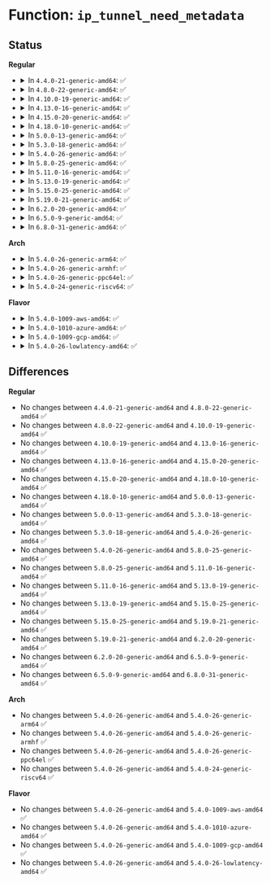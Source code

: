 # Function: <code>ip_tunnel_need_metadata</code>

## Status
<b>Regular</b>
<ul>
<li>
<details>
<summary>In <code>4.4.0-21-generic-amd64</code>: ✅</summary>

```c
void ip_tunnel_need_metadata()
```

```json
{
  "name": "ip_tunnel_need_metadata",
  "collision_type": "Unique Global",
  "inline_type": "No",
  "funcs": [
    {
      "addr": 18446744071586859456,
      "name": "ip_tunnel_need_metadata",
      "external": true,
      "loc": "net/ipv4/ip_tunnel_core.c:416",
      "file": "net/ipv4/ip_tunnel_core.c",
      "inline": "seen, unknown",
      "caller_inline": [],
      "caller_func": [
        "net/core/fib_rules.c:fib_nl_newrule"
      ]
    }
  ],
  "symbols": [
    {
      "addr": 18446744071586859456,
      "name": "ip_tunnel_need_metadata",
      "section": ".text",
      "bind": "STB_GLOBAL",
      "size": 23
    }
  ]
}
```
</details>
</li>
<li>
<details>
<summary>In <code>4.8.0-22-generic-amd64</code>: ✅</summary>

```c
void ip_tunnel_need_metadata()
```

```json
{
  "name": "ip_tunnel_need_metadata",
  "collision_type": "Unique Global",
  "inline_type": "No",
  "funcs": [
    {
      "addr": 18446744071587309264,
      "name": "ip_tunnel_need_metadata",
      "external": true,
      "loc": "net/ipv4/ip_tunnel_core.c:434",
      "file": "net/ipv4/ip_tunnel_core.c",
      "inline": "seen, unknown",
      "caller_inline": [],
      "caller_func": [
        "net/core/fib_rules.c:fib_nl_newrule"
      ]
    }
  ],
  "symbols": [
    {
      "addr": 18446744071587309264,
      "name": "ip_tunnel_need_metadata",
      "section": ".text",
      "bind": "STB_GLOBAL",
      "size": 23
    }
  ]
}
```
</details>
</li>
<li>
<details>
<summary>In <code>4.10.0-19-generic-amd64</code>: ✅</summary>

```c
void ip_tunnel_need_metadata()
```

```json
{
  "name": "ip_tunnel_need_metadata",
  "collision_type": "Unique Global",
  "inline_type": "No",
  "funcs": [
    {
      "addr": 18446744071587511248,
      "name": "ip_tunnel_need_metadata",
      "external": true,
      "loc": "net/ipv4/ip_tunnel_core.c:425",
      "file": "net/ipv4/ip_tunnel_core.c",
      "inline": "seen, unknown",
      "caller_inline": [],
      "caller_func": [
        "net/core/fib_rules.c:fib_nl_newrule"
      ]
    }
  ],
  "symbols": [
    {
      "addr": 18446744071587511248,
      "name": "ip_tunnel_need_metadata",
      "section": ".text",
      "bind": "STB_GLOBAL",
      "size": 23
    }
  ]
}
```
</details>
</li>
<li>
<details>
<summary>In <code>4.13.0-16-generic-amd64</code>: ✅</summary>

```c
void ip_tunnel_need_metadata()
```

```json
{
  "name": "ip_tunnel_need_metadata",
  "collision_type": "Unique Global",
  "inline_type": "No",
  "funcs": [
    {
      "addr": 18446744071587648608,
      "name": "ip_tunnel_need_metadata",
      "external": true,
      "loc": "net/ipv4/ip_tunnel_core.c:429",
      "file": "net/ipv4/ip_tunnel_core.c",
      "inline": "seen, unknown",
      "caller_inline": [],
      "caller_func": [
        "net/core/fib_rules.c:fib_nl_newrule"
      ]
    }
  ],
  "symbols": [
    {
      "addr": 18446744071587648608,
      "name": "ip_tunnel_need_metadata",
      "section": ".text",
      "bind": "STB_GLOBAL",
      "size": 23
    }
  ]
}
```
</details>
</li>
<li>
<details>
<summary>In <code>4.15.0-20-generic-amd64</code>: ✅</summary>

```c
void ip_tunnel_need_metadata()
```

```json
{
  "name": "ip_tunnel_need_metadata",
  "collision_type": "Unique Global",
  "inline_type": "No",
  "funcs": [
    {
      "addr": 18446744071588173232,
      "name": "ip_tunnel_need_metadata",
      "external": true,
      "loc": "net/ipv4/ip_tunnel_core.c:429",
      "file": "net/ipv4/ip_tunnel_core.c",
      "inline": "seen, unknown",
      "caller_inline": [],
      "caller_func": [
        "net/core/fib_rules.c:fib_nl_newrule"
      ]
    }
  ],
  "symbols": [
    {
      "addr": 18446744071588173232,
      "name": "ip_tunnel_need_metadata",
      "section": ".text",
      "bind": "STB_GLOBAL",
      "size": 23
    }
  ]
}
```
</details>
</li>
<li>
<details>
<summary>In <code>4.18.0-10-generic-amd64</code>: ✅</summary>

```c
void ip_tunnel_need_metadata()
```

```json
{
  "name": "ip_tunnel_need_metadata",
  "collision_type": "Unique Global",
  "inline_type": "No",
  "funcs": [
    {
      "addr": 18446744071588527552,
      "name": "ip_tunnel_need_metadata",
      "external": true,
      "loc": "net/ipv4/ip_tunnel_core.c:429",
      "file": "net/ipv4/ip_tunnel_core.c",
      "inline": "seen, unknown",
      "caller_inline": [],
      "caller_func": [
        "net/core/fib_rules.c:fib_nl_newrule"
      ]
    }
  ],
  "symbols": [
    {
      "addr": 18446744071588527552,
      "name": "ip_tunnel_need_metadata",
      "section": ".text",
      "bind": "STB_GLOBAL",
      "size": 23
    }
  ]
}
```
</details>
</li>
<li>
<details>
<summary>In <code>5.0.0-13-generic-amd64</code>: ✅</summary>

```c
void ip_tunnel_need_metadata()
```

```json
{
  "name": "ip_tunnel_need_metadata",
  "collision_type": "Unique Global",
  "inline_type": "No",
  "funcs": [
    {
      "addr": 18446744071588722944,
      "name": "ip_tunnel_need_metadata",
      "external": true,
      "loc": "net/ipv4/ip_tunnel_core.c:430",
      "file": "net/ipv4/ip_tunnel_core.c",
      "inline": "seen, unknown",
      "caller_inline": [],
      "caller_func": [
        "net/core/fib_rules.c:fib_nl_newrule"
      ]
    }
  ],
  "symbols": [
    {
      "addr": 18446744071588722944,
      "name": "ip_tunnel_need_metadata",
      "section": ".text",
      "bind": "STB_GLOBAL",
      "size": 23
    }
  ]
}
```
</details>
</li>
<li>
<details>
<summary>In <code>5.3.0-18-generic-amd64</code>: ✅</summary>

```c
void ip_tunnel_need_metadata()
```

```json
{
  "name": "ip_tunnel_need_metadata",
  "collision_type": "Unique Global",
  "inline_type": "No",
  "funcs": [
    {
      "addr": 18446744071589144080,
      "name": "ip_tunnel_need_metadata",
      "external": true,
      "loc": "net/ipv4/ip_tunnel_core.c:438",
      "file": "net/ipv4/ip_tunnel_core.c",
      "inline": "seen, unknown",
      "caller_inline": [],
      "caller_func": [
        "net/core/fib_rules.c:fib_nl_newrule"
      ]
    }
  ],
  "symbols": [
    {
      "addr": 18446744071589144080,
      "name": "ip_tunnel_need_metadata",
      "section": ".text",
      "bind": "STB_GLOBAL",
      "size": 23
    }
  ]
}
```
</details>
</li>
<li>
<details>
<summary>In <code>5.4.0-26-generic-amd64</code>: ✅</summary>

```c
void ip_tunnel_need_metadata()
```

```json
{
  "name": "ip_tunnel_need_metadata",
  "collision_type": "Unique Global",
  "inline_type": "No",
  "funcs": [
    {
      "addr": 18446744071589368704,
      "name": "ip_tunnel_need_metadata",
      "external": true,
      "loc": "net/ipv4/ip_tunnel_core.c:438",
      "file": "net/ipv4/ip_tunnel_core.c",
      "inline": "seen, unknown",
      "caller_inline": [],
      "caller_func": [
        "net/core/fib_rules.c:fib_nl_newrule"
      ]
    }
  ],
  "symbols": [
    {
      "addr": 18446744071589368704,
      "name": "ip_tunnel_need_metadata",
      "section": ".text",
      "bind": "STB_GLOBAL",
      "size": 23
    }
  ]
}
```
</details>
</li>
<li>
<details>
<summary>In <code>5.8.0-25-generic-amd64</code>: ✅</summary>

```c
void ip_tunnel_need_metadata()
```

```json
{
  "name": "ip_tunnel_need_metadata",
  "collision_type": "Unique Global",
  "inline_type": "No",
  "funcs": [
    {
      "addr": 18446744071590348992,
      "name": "ip_tunnel_need_metadata",
      "external": true,
      "loc": "net/ipv4/ip_tunnel_core.c:836",
      "file": "net/ipv4/ip_tunnel_core.c",
      "inline": "seen, unknown",
      "caller_inline": [],
      "caller_func": [
        "net/core/fib_rules.c:fib_nl_newrule"
      ]
    }
  ],
  "symbols": [
    {
      "addr": 18446744071590348992,
      "name": "ip_tunnel_need_metadata",
      "section": ".text",
      "bind": "STB_GLOBAL",
      "size": 23
    }
  ]
}
```
</details>
</li>
<li>
<details>
<summary>In <code>5.11.0-16-generic-amd64</code>: ✅</summary>

```c
void ip_tunnel_need_metadata()
```

```json
{
  "name": "ip_tunnel_need_metadata",
  "collision_type": "Unique Global",
  "inline_type": "No",
  "funcs": [
    {
      "addr": 18446744071590401680,
      "name": "ip_tunnel_need_metadata",
      "external": true,
      "loc": "net/ipv4/ip_tunnel_core.c:1052",
      "file": "net/ipv4/ip_tunnel_core.c",
      "inline": "seen, unknown",
      "caller_inline": [],
      "caller_func": [
        "net/core/fib_rules.c:fib_nl_newrule"
      ]
    }
  ],
  "symbols": [
    {
      "addr": 18446744071590401680,
      "name": "ip_tunnel_need_metadata",
      "section": ".text",
      "bind": "STB_GLOBAL",
      "size": 23
    }
  ]
}
```
</details>
</li>
<li>
<details>
<summary>In <code>5.13.0-19-generic-amd64</code>: ✅</summary>

```c
void ip_tunnel_need_metadata()
```

```json
{
  "name": "ip_tunnel_need_metadata",
  "collision_type": "Unique Global",
  "inline_type": "No",
  "funcs": [
    {
      "addr": 18446744071590317840,
      "name": "ip_tunnel_need_metadata",
      "external": true,
      "loc": "net/ipv4/ip_tunnel_core.c:1053",
      "file": "net/ipv4/ip_tunnel_core.c",
      "inline": "seen, unknown",
      "caller_inline": [],
      "caller_func": [
        "net/core/fib_rules.c:fib_nl_newrule"
      ]
    }
  ],
  "symbols": [
    {
      "addr": 18446744071590317840,
      "name": "ip_tunnel_need_metadata",
      "section": ".text",
      "bind": "STB_GLOBAL",
      "size": 23
    }
  ]
}
```
</details>
</li>
<li>
<details>
<summary>In <code>5.15.0-25-generic-amd64</code>: ✅</summary>

```c
void ip_tunnel_need_metadata()
```

```json
{
  "name": "ip_tunnel_need_metadata",
  "collision_type": "Unique Global",
  "inline_type": "No",
  "funcs": [
    {
      "addr": 18446744071591106080,
      "name": "ip_tunnel_need_metadata",
      "external": true,
      "loc": "net/ipv4/ip_tunnel_core.c:1053",
      "file": "net/ipv4/ip_tunnel_core.c",
      "inline": "seen, unknown",
      "caller_inline": [],
      "caller_func": [
        "net/core/fib_rules.c:fib_nl_newrule"
      ]
    }
  ],
  "symbols": [
    {
      "addr": 18446744071591106080,
      "name": "ip_tunnel_need_metadata",
      "section": ".text",
      "bind": "STB_GLOBAL",
      "size": 23
    }
  ]
}
```
</details>
</li>
<li>
<details>
<summary>In <code>5.19.0-21-generic-amd64</code>: ✅</summary>

```c
void ip_tunnel_need_metadata()
```

```json
{
  "name": "ip_tunnel_need_metadata",
  "collision_type": "Unique Global",
  "inline_type": "No",
  "funcs": [
    {
      "addr": 18446744071592757888,
      "name": "ip_tunnel_need_metadata",
      "external": true,
      "loc": "net/ipv4/ip_tunnel_core.c:1053",
      "file": "net/ipv4/ip_tunnel_core.c",
      "inline": "seen, unknown",
      "caller_inline": [],
      "caller_func": [
        "net/core/fib_rules.c:fib_nl_newrule"
      ]
    }
  ],
  "symbols": [
    {
      "addr": 18446744071592757888,
      "name": "ip_tunnel_need_metadata",
      "section": ".text",
      "bind": "STB_GLOBAL",
      "size": 29
    }
  ]
}
```
</details>
</li>
<li>
<details>
<summary>In <code>6.2.0-20-generic-amd64</code>: ✅</summary>

```c
void ip_tunnel_need_metadata()
```

```json
{
  "name": "ip_tunnel_need_metadata",
  "collision_type": "Unique Global",
  "inline_type": "No",
  "funcs": [
    {
      "addr": 18446744071594630400,
      "name": "ip_tunnel_need_metadata",
      "external": true,
      "loc": "net/ipv4/ip_tunnel_core.c:1053",
      "file": "net/ipv4/ip_tunnel_core.c",
      "inline": "seen, unknown",
      "caller_inline": [],
      "caller_func": [
        "net/core/fib_rules.c:fib_nl_newrule"
      ]
    }
  ],
  "symbols": [
    {
      "addr": 18446744071594630400,
      "name": "ip_tunnel_need_metadata",
      "section": ".text",
      "bind": "STB_GLOBAL",
      "size": 31
    }
  ]
}
```
</details>
</li>
<li>
<details>
<summary>In <code>6.5.0-9-generic-amd64</code>: ✅</summary>

```c
void ip_tunnel_need_metadata()
```

```json
{
  "name": "ip_tunnel_need_metadata",
  "collision_type": "Unique Global",
  "inline_type": "No",
  "funcs": [
    {
      "addr": 18446744071595022768,
      "name": "ip_tunnel_need_metadata",
      "external": true,
      "loc": "net/ipv4/ip_tunnel_core.c:1053",
      "file": "net/ipv4/ip_tunnel_core.c",
      "inline": "seen, unknown",
      "caller_inline": [],
      "caller_func": [
        "net/core/fib_rules.c:fib_nl_newrule"
      ]
    }
  ],
  "symbols": [
    {
      "addr": 18446744071595022768,
      "name": "ip_tunnel_need_metadata",
      "section": ".text",
      "bind": "STB_GLOBAL",
      "size": 31
    }
  ]
}
```
</details>
</li>
<li>
<details>
<summary>In <code>6.8.0-31-generic-amd64</code>: ✅</summary>

```c
void ip_tunnel_need_metadata()
```

```json
{
  "name": "ip_tunnel_need_metadata",
  "collision_type": "Unique Global",
  "inline_type": "No",
  "funcs": [
    {
      "addr": 18446744071595835648,
      "name": "ip_tunnel_need_metadata",
      "external": true,
      "loc": "net/ipv4/ip_tunnel_core.c:1053",
      "file": "net/ipv4/ip_tunnel_core.c",
      "inline": "seen, unknown",
      "caller_inline": [],
      "caller_func": [
        "net/core/fib_rules.c:fib_nl_newrule"
      ]
    }
  ],
  "symbols": [
    {
      "addr": 18446744071595835648,
      "name": "ip_tunnel_need_metadata",
      "section": ".text",
      "bind": "STB_GLOBAL",
      "size": 31
    }
  ]
}
```
</details>
</li>
</ul>
<b>Arch</b>
<ul>
<li>
<details>
<summary>In <code>5.4.0-26-generic-arm64</code>: ✅</summary>

```c
void ip_tunnel_need_metadata()
```

```json
{
  "name": "ip_tunnel_need_metadata",
  "collision_type": "Unique Global",
  "inline_type": "No",
  "funcs": [
    {
      "addr": 18446603336503011072,
      "name": "ip_tunnel_need_metadata",
      "external": true,
      "loc": "net/ipv4/ip_tunnel_core.c:438",
      "file": "net/ipv4/ip_tunnel_core.c",
      "inline": "seen, unknown",
      "caller_inline": [],
      "caller_func": [
        "net/core/fib_rules.c:fib_nl_newrule"
      ]
    }
  ],
  "symbols": [
    {
      "addr": 18446603336503011072,
      "name": "ip_tunnel_need_metadata",
      "section": ".text",
      "bind": "STB_GLOBAL",
      "size": 36
    }
  ]
}
```
</details>
</li>
<li>
<details>
<summary>In <code>5.4.0-26-generic-armhf</code>: ✅</summary>

```c
void ip_tunnel_need_metadata()
```

```json
{
  "name": "ip_tunnel_need_metadata",
  "collision_type": "Unique Global",
  "inline_type": "No",
  "funcs": [
    {
      "addr": 3235700872,
      "name": "ip_tunnel_need_metadata",
      "external": true,
      "loc": "net/ipv4/ip_tunnel_core.c:438",
      "file": "net/ipv4/ip_tunnel_core.c",
      "inline": "seen, unknown",
      "caller_inline": [],
      "caller_func": [
        "net/core/fib_rules.c:fib_nl_newrule"
      ]
    }
  ],
  "symbols": [
    {
      "addr": 3235700872,
      "name": "ip_tunnel_need_metadata",
      "section": ".text",
      "bind": "STB_GLOBAL",
      "size": 136
    }
  ]
}
```
</details>
</li>
<li>
<details>
<summary>In <code>5.4.0-26-generic-ppc64el</code>: ✅</summary>

```c
void ip_tunnel_need_metadata()
```

```json
{
  "name": "ip_tunnel_need_metadata",
  "collision_type": "Unique Global",
  "inline_type": "No",
  "funcs": [
    {
      "addr": 13835058055296704160,
      "name": "ip_tunnel_need_metadata",
      "external": true,
      "loc": "net/ipv4/ip_tunnel_core.c:438",
      "file": "net/ipv4/ip_tunnel_core.c",
      "inline": "seen, unknown",
      "caller_inline": [],
      "caller_func": [
        "net/core/fib_rules.c:fib_nl_newrule"
      ]
    }
  ],
  "symbols": [
    {
      "addr": 13835058055296704160,
      "name": "ip_tunnel_need_metadata",
      "section": ".text",
      "bind": "STB_GLOBAL",
      "size": 60
    }
  ]
}
```
</details>
</li>
<li>
<details>
<summary>In <code>5.4.0-24-generic-riscv64</code>: ✅</summary>

```c
void ip_tunnel_need_metadata()
```

```json
{
  "name": "ip_tunnel_need_metadata",
  "collision_type": "Unique Global",
  "inline_type": "No",
  "funcs": [
    {
      "addr": 18446743936279084262,
      "name": "ip_tunnel_need_metadata",
      "external": true,
      "loc": "net/ipv4/ip_tunnel_core.c:438",
      "file": "net/ipv4/ip_tunnel_core.c",
      "inline": "seen, unknown",
      "caller_inline": [],
      "caller_func": [
        "net/core/fib_rules.c:fib_nl_newrule"
      ]
    }
  ],
  "symbols": [
    {
      "addr": 18446743936279084262,
      "name": "ip_tunnel_need_metadata",
      "section": ".text",
      "bind": "STB_GLOBAL",
      "size": 106
    }
  ]
}
```
</details>
</li>
</ul>
<b>Flavor</b>
<ul>
<li>
<details>
<summary>In <code>5.4.0-1009-aws-amd64</code>: ✅</summary>

```c
void ip_tunnel_need_metadata()
```

```json
{
  "name": "ip_tunnel_need_metadata",
  "collision_type": "Unique Global",
  "inline_type": "No",
  "funcs": [
    {
      "addr": 18446744071588974880,
      "name": "ip_tunnel_need_metadata",
      "external": true,
      "loc": "net/ipv4/ip_tunnel_core.c:438",
      "file": "net/ipv4/ip_tunnel_core.c",
      "inline": "seen, unknown",
      "caller_inline": [],
      "caller_func": [
        "net/core/fib_rules.c:fib_nl_newrule"
      ]
    }
  ],
  "symbols": [
    {
      "addr": 18446744071588974880,
      "name": "ip_tunnel_need_metadata",
      "section": ".text",
      "bind": "STB_GLOBAL",
      "size": 23
    }
  ]
}
```
</details>
</li>
<li>
<details>
<summary>In <code>5.4.0-1010-azure-amd64</code>: ✅</summary>

```c
void ip_tunnel_need_metadata()
```

```json
{
  "name": "ip_tunnel_need_metadata",
  "collision_type": "Unique Global",
  "inline_type": "No",
  "funcs": [
    {
      "addr": 18446744071588686816,
      "name": "ip_tunnel_need_metadata",
      "external": true,
      "loc": "net/ipv4/ip_tunnel_core.c:438",
      "file": "net/ipv4/ip_tunnel_core.c",
      "inline": "seen, unknown",
      "caller_inline": [],
      "caller_func": [
        "net/core/fib_rules.c:fib_nl_newrule"
      ]
    }
  ],
  "symbols": [
    {
      "addr": 18446744071588686816,
      "name": "ip_tunnel_need_metadata",
      "section": ".text",
      "bind": "STB_GLOBAL",
      "size": 23
    }
  ]
}
```
</details>
</li>
<li>
<details>
<summary>In <code>5.4.0-1009-gcp-amd64</code>: ✅</summary>

```c
void ip_tunnel_need_metadata()
```

```json
{
  "name": "ip_tunnel_need_metadata",
  "collision_type": "Unique Global",
  "inline_type": "No",
  "funcs": [
    {
      "addr": 18446744071589411264,
      "name": "ip_tunnel_need_metadata",
      "external": true,
      "loc": "net/ipv4/ip_tunnel_core.c:438",
      "file": "net/ipv4/ip_tunnel_core.c",
      "inline": "seen, unknown",
      "caller_inline": [],
      "caller_func": [
        "net/core/fib_rules.c:fib_nl_newrule"
      ]
    }
  ],
  "symbols": [
    {
      "addr": 18446744071589411264,
      "name": "ip_tunnel_need_metadata",
      "section": ".text",
      "bind": "STB_GLOBAL",
      "size": 23
    }
  ]
}
```
</details>
</li>
<li>
<details>
<summary>In <code>5.4.0-26-lowlatency-amd64</code>: ✅</summary>

```c
void ip_tunnel_need_metadata()
```

```json
{
  "name": "ip_tunnel_need_metadata",
  "collision_type": "Unique Global",
  "inline_type": "No",
  "funcs": [
    {
      "addr": 18446744071589454752,
      "name": "ip_tunnel_need_metadata",
      "external": true,
      "loc": "net/ipv4/ip_tunnel_core.c:438",
      "file": "net/ipv4/ip_tunnel_core.c",
      "inline": "seen, unknown",
      "caller_inline": [],
      "caller_func": [
        "net/core/fib_rules.c:fib_nl_newrule"
      ]
    }
  ],
  "symbols": [
    {
      "addr": 18446744071589454752,
      "name": "ip_tunnel_need_metadata",
      "section": ".text",
      "bind": "STB_GLOBAL",
      "size": 23
    }
  ]
}
```
</details>
</li>
</ul>

## Differences
<b>Regular</b>
<ul>
<li>
No changes between <code>4.4.0-21-generic-amd64</code> and <code>4.8.0-22-generic-amd64</code> ✅
</li>
<li>
No changes between <code>4.8.0-22-generic-amd64</code> and <code>4.10.0-19-generic-amd64</code> ✅
</li>
<li>
No changes between <code>4.10.0-19-generic-amd64</code> and <code>4.13.0-16-generic-amd64</code> ✅
</li>
<li>
No changes between <code>4.13.0-16-generic-amd64</code> and <code>4.15.0-20-generic-amd64</code> ✅
</li>
<li>
No changes between <code>4.15.0-20-generic-amd64</code> and <code>4.18.0-10-generic-amd64</code> ✅
</li>
<li>
No changes between <code>4.18.0-10-generic-amd64</code> and <code>5.0.0-13-generic-amd64</code> ✅
</li>
<li>
No changes between <code>5.0.0-13-generic-amd64</code> and <code>5.3.0-18-generic-amd64</code> ✅
</li>
<li>
No changes between <code>5.3.0-18-generic-amd64</code> and <code>5.4.0-26-generic-amd64</code> ✅
</li>
<li>
No changes between <code>5.4.0-26-generic-amd64</code> and <code>5.8.0-25-generic-amd64</code> ✅
</li>
<li>
No changes between <code>5.8.0-25-generic-amd64</code> and <code>5.11.0-16-generic-amd64</code> ✅
</li>
<li>
No changes between <code>5.11.0-16-generic-amd64</code> and <code>5.13.0-19-generic-amd64</code> ✅
</li>
<li>
No changes between <code>5.13.0-19-generic-amd64</code> and <code>5.15.0-25-generic-amd64</code> ✅
</li>
<li>
No changes between <code>5.15.0-25-generic-amd64</code> and <code>5.19.0-21-generic-amd64</code> ✅
</li>
<li>
No changes between <code>5.19.0-21-generic-amd64</code> and <code>6.2.0-20-generic-amd64</code> ✅
</li>
<li>
No changes between <code>6.2.0-20-generic-amd64</code> and <code>6.5.0-9-generic-amd64</code> ✅
</li>
<li>
No changes between <code>6.5.0-9-generic-amd64</code> and <code>6.8.0-31-generic-amd64</code> ✅
</li>
</ul>
<b>Arch</b>
<ul>
<li>
No changes between <code>5.4.0-26-generic-amd64</code> and <code>5.4.0-26-generic-arm64</code> ✅
</li>
<li>
No changes between <code>5.4.0-26-generic-amd64</code> and <code>5.4.0-26-generic-armhf</code> ✅
</li>
<li>
No changes between <code>5.4.0-26-generic-amd64</code> and <code>5.4.0-26-generic-ppc64el</code> ✅
</li>
<li>
No changes between <code>5.4.0-26-generic-amd64</code> and <code>5.4.0-24-generic-riscv64</code> ✅
</li>
</ul>
<b>Flavor</b>
<ul>
<li>
No changes between <code>5.4.0-26-generic-amd64</code> and <code>5.4.0-1009-aws-amd64</code> ✅
</li>
<li>
No changes between <code>5.4.0-26-generic-amd64</code> and <code>5.4.0-1010-azure-amd64</code> ✅
</li>
<li>
No changes between <code>5.4.0-26-generic-amd64</code> and <code>5.4.0-1009-gcp-amd64</code> ✅
</li>
<li>
No changes between <code>5.4.0-26-generic-amd64</code> and <code>5.4.0-26-lowlatency-amd64</code> ✅
</li>
</ul>
